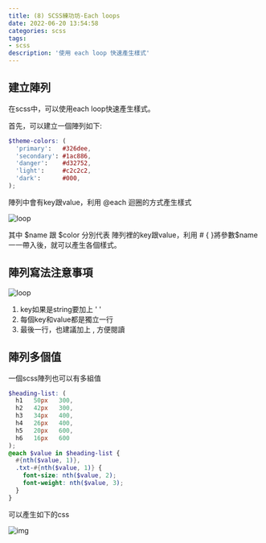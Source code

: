 ```yaml
---
title: (8) SCSS練功坊-Each loops
date: 2022-06-20 13:54:58
categories: scss
tags: 
- scss
description: '使用 each loop 快速產生樣式'
---
```


## 建立陣列

在scss中，可以使用each loop快速產生樣式。

首先，可以建立一個陣列如下:

``` scss
$theme-colors: (
  'primary':   #326dee,
  'secondary': #1ac886,
  'danger':    #d32752,
  'light':     #c2c2c2,
  'dark':      #000,
);
```

陣列中會有key跟value，利用 @each 迴圈的方式產生樣式

![loop](https://miro.medium.com/max/846/1*3n3L745sBINDgCmWKUQMmw.png)

其中 $name 跟 $color 分別代表 陣列裡的key跟value，利用 # { }將參數$name一一帶入後，就可以產生各個樣式。

## 陣列寫法注意事項

![loop](https://miro.medium.com/max/810/1*4Jkss8qZjal6t_qG1s2qFw.png)

1. key如果是string要加上 ' '
2. 每個key和value都是獨立一行
3. 最後一行，也建議加上 , 方便閱讀

## 陣列多個值

一個scss陣列也可以有多組值

``` scss
$heading-list: (
  h1   50px   300,
  h2   42px   300,
  h3   34px   400,
  h4   26px   400,
  h5   20px   600,
  h6   16px   600
);
@each $value in $heading-list {
  #{nth($value, 1)},
  .txt-#{nth($value, 1)} {
    font-size: nth($value, 2);
    font-weight: nth($value, 3);
  }
}
```

可以產生如下的css

![img](https://miro.medium.com/max/920/1*TsqyJQQt3ZDwIrzVK0MWTQ.png)




